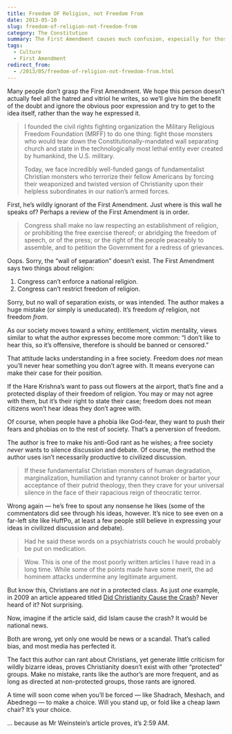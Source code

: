 ```yaml
---
title: Freedom OF Religion, not Freedom From
date: 2013-05-10
slug: freedom-of-religion-not-freedom-from
category: The Constitution
summary: The First Amendment causes much confusion, especially for those who haven't actually read it.
tags: 
  - Culture
  - First Amendment
redirect_from:
  - /2013/05/freedom-of-religion-not-freedom-from.html
---
```



Many people don’t grasp the First Amendment. We hope this person doesn’t actually feel all the hatred and vitriol he
writes, so we’ll give him the benefit of the doubt and ignore the
obvious poor expression and try to get to the idea itself, rather than
the way he expressed it.

<blockquote cite="http://www.huffingtonpost.com/michael-l-weinstein/fundamentalist-christian-_b_3072651.html">
<p>I founded the civil rights fighting organization the Military Religious Freedom Foundation (MRFF) to do one thing: fight those monsters who would tear down the Constitutionally-mandated wall separating church and state in the technologically most lethal entity ever created by humankind, the U.S. military.</p>
<p>Today, we face incredibly well-funded gangs of fundamentalist Christian monsters who terrorize their fellow Americans by forcing their weaponized and twisted version of Christianity upon their helpless subordinates in our nation’s armed forces.</p>
</blockquote>

First, he’s wildly ignorant of the First Amendment. Just where is this
wall he speaks of? Perhaps a review of the First Amendment is in order.

> Congress shall make no law respecting an establishment of religion, or
> prohibiting the free exercise thereof; or abridging the freedom of
> speech, or of the press; or the right of the people peaceably to
> assemble, and to petition the Government for a redress of grievances.

Oops. Sorry, the “wall of separation” doesn’t exist. The First Amendment
says two things about religion:

1.  Congress can’t enforce a national religion.
2.  Congress can’t restrict freedom of religion.

Sorry, but no wall of separation exists, or was intended. The author
makes a huge mistake (or simply is uneducated). It’s freedom *of*
religion, not freedom *from*.

As our society moves toward a whiny, entitlement, victim mentality,
views similar to what the author expresses become more common: “I don’t
like to hear this, so it’s offensive, therefore is should be banned or
censored.”

That attitude lacks understanding in a free society. Freedom does *not*
mean you’ll never hear something you don’t agree with. It means everyone
can make their case for their position.

If the Hare Krishna’s want to pass out flowers at the airport, that’s
fine and a protected display of their freedom of religion. You may or
may not agree with them, but it’s their right to state their case;
freedom does not mean citizens won’t hear ideas they don’t agree with.

Of course, when people have a phobia like God-fear, they want to push
their fears and phobias on to the rest of society. That’s a perversion
of freedom.

The author is free to make his anti-God rant as he wishes; a free
society *never* wants to silence discussion and debate. Of course, the
method the author uses isn’t necessarily productive to civilized
discussion.

<blockquote cite="http://www.huffingtonpost.com/michael-l-weinstein/fundamentalist-christian-_b_3072651.html">
<p>If these fundamentalist Christian monsters of human degradation, marginalization, humiliation and tyranny cannot broker or barter your acceptance of their putrid theology, then they crave for your universal silence in the face of their rapacious reign of theocratic terror.</p>
</blockquote>

Wrong again — he’s free to spout any nonsense he likes (some of the
commentators did see through his ideas, however. It’s nice to see even
on a far-left site like HuffPo, at least a few people still believe in
expressing your ideas in civilized discussion and debate).

<blockquote cite="http://www.huffingtonpost.com/social/swdw/fundamentalist-christian-_b_3072651_251201432.html">
<p>Had he said these words on a psychiatrists couch he would probably be put on medication.</p>
</blockquote>

<blockquote cite="http://www.huffingtonpost.com/social/Jacque_Benson/fundamentalist-christian-_b_3072651_250462410.html">
<p>Wow. This is one of the most poorly written articles I have read in a long time. While some of the points made have some merit, the ad hominem attacks undermine any legitimate argument. </p>
</blockquote>

But know this, Christians are *not* in a protected class. As just *one*
example, in 2009 an article appeared titled [Did Christianity Cause the Crash](http://www.theatlantic.com/magazine/archive/2009/12/did-christianity-cause-the-crash/307764/)?
Never heard of it? Not surprising.

Now, imagine if the article said, did Islam cause the crash? It would be
national news.

Both are wrong, yet only one would be news or a scandal. That’s called
bias, and most media has perfected it.

The fact this author can rant about Christians, yet generate little
criticism for wildly bizarre ideas, proves Christianity doesn’t exist
with other “protected” groups. Make no mistake, rants like the author’s
are more frequent, and as long as directed at non-protected groups,
those rants are ignored.

A time will soon come when you’ll be forced — like Shadrach, Meshach,
and Abednego — to make a choice. Will you stand up, or fold like a cheap
lawn chair? It’s your choice.

… because as Mr Weinstein’s article proves, it’s 2:59 AM.
